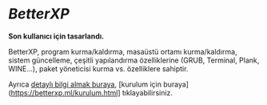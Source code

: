 
# ***BetterXP***
**Son kullanıcı için tasarlandı.**

BetterXP, program kurma/kaldırma, masaüstü ortamı kurma/kaldırma, sistem güncelleme, çeşitli yapılandırma özelliklerine (GRUB, Terminal, Plank, WINE...), paket yöneticisi kurma vs. özelliklere sahiptir.

Ayrıca [detaylı bilgi almak buraya](https://betterxp.ml/detaylar.html), [kurulum için buraya](https://betterxp.ml/kurulum.html] tıklayabilirsiniz.
